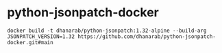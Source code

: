 # python-jsonpatch-docker

```
docker build -t dhanarab/python-jsonpatch:1.32-alpine --build-arg JSONPATCH_VERSION=1.32 https://github.com/dhanarab/python-jsonpatch-docker.git#main
```
